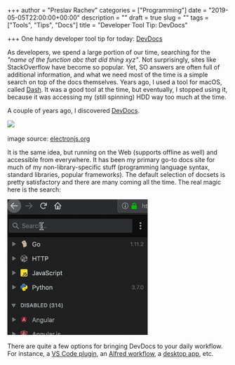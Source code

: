 +++
author = "Preslav Rachev"
categories = ["Programming"]
date = "2019-05-05T22:00:00+00:00"
description = ""
draft = true
slug = ""
tags = ["Tools", "Tips", "Docs"]
title = "Developer Tool Tip: DevDocs"

+++
One handy developer tool tip for today: [DevDocs](https://devdocs.io/)

As developers, we spend a large portion of our time, searching for the _"name of the function abc that did thing xyz"_. Not surprisingly, sites like StackOverflow have become so popular. Yet, SO answers are often full of additional information, and what we need most of the time is a simple search on top of the docs themselves. Years ago, I used a tool for macOS, called [Dash](https://kapeli.com/dash). It was a good tool at the time, but eventually, I stopped using it, because it was accessing my (still spinning) HDD way too much at the time.

A couple of years ago, I discovered [DevDocs](https://devdocs.io/).

![](https://user-images.githubusercontent.com/8784712/27121730-11676ba8-511b-11e7-8c01-00444ee8501a.png)

image source: [electronjs.org](https://electronjs.org/apps/devdocs-app)

It is the same idea, but running on the Web (supports offline as well) and accessible from everywhere. It has been my primary go-to docs site for much of my non-library-specific stuff (programming language syntax, standard libraries, popular frameworks). The default selection of docsets is pretty satisfactory and there are many coming all the time. The real magic here is the search:

<img src="/images/2019/05/2019-05-06 15-01-27.2019-05-06 15_02_36.gif" style="width: 320px !important" />

There are quite a few options for bringing DevDocs to your daily workflow. For instance, a [VS Code plugin](https://marketplace.visualstudio.com/items?itemName=deibit.devdocs), an [Alfred workflow](https://github.com/yannickglt/alfred-devdocs), a [desktop app](https://github.com/egoist/devdocs-app), etc.